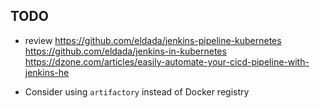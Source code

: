 ## TODO

- review
https://github.com/eldada/jenkins-pipeline-kubernetes
https://github.com/eldada/jenkins-in-kubernetes
https://dzone.com/articles/easily-automate-your-cicd-pipeline-with-jenkins-he

- Consider using ``artifactory`` instead of Docker registry
